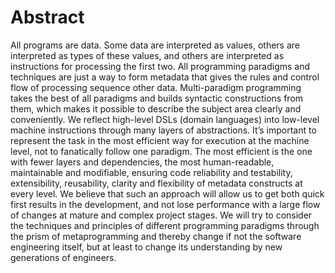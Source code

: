 # Abstract

All programs are data. Some data are interpreted as values, others are
interpreted as types of these values, and others are interpreted as instructions
for processing the first two. All programming paradigms and techniques are just
a way to form metadata that gives the rules and control flow of processing
sequence other data. Multi-paradigm programming takes the best of all paradigms
and builds syntactic constructions from them, which makes it possible to
describe the subject area clearly and conveniently. We reflect high-level DSLs
(domain languages) into low-level machine instructions through many layers of
abstractions. It’s important to represent the task in the most efficient way for
execution at the machine level, not to fanatically follow one paradigm. The most
efficient is the one with fewer layers and dependencies, the most
human-readable, maintainable and modifiable, ensuring code reliability and
testability, extensibility, reusability, clarity and flexibility of metadata
constructs at every level. We believe that such an approach will allow us to get
both quick first results in the development, and not lose performance with a
large flow of changes at mature and complex project stages. We will try to
consider the techniques and principles of different programming paradigms
through the prism of metaprogramming and thereby change if not the software
engineering itself, but at least to change its understanding by new generations
of engineers.
